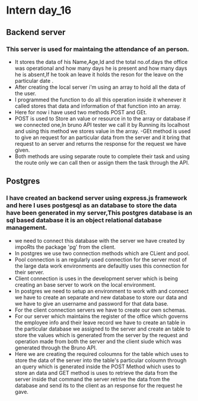 # Intern day_16
## Backend server
### This server is used for maintaing the attendance of an person.
- It stores the data of his Name,Age,Id and the total no.of.days the office was operational and how many days he is present and how many days he is absent,If he took an leave it holds the reson for the leave on the particular date .
- After creating the local server i'm using an array to hold all the data of the user.
- I programmed the function to do all this operation inside it whenever it called stores that data and information of that function into an array.
- Here for now i have used two methods POST and GEt.
- POST is used to Store an value or resource in to the array or database if we connected one,In bruno API tester we call it by Running its localhost and using this method we stores value in the array.
-GEt method is used to give an request for an particular data from the server and it bring that request to an server and returns the response for the request we have given.
- Both methods are using separate route to complete their task and using the route only we can call then or assign them the task through the API.
## Postgres
 ###  I have  created an backend server using express.js framework and here I uses postgesql as an database to store the data have been generated in my server,This postgres database is an sql based database it is an object relational database management.
 - we need to connect this database with the server we have created by impoRts the package 'pg' from the client.
 -  In postgres we use two connection methods which are CLient and pool.
 - Pool connection is an regularly used connection for the server most of the large data work environments are defaultly uses this connection for their server.
 - Client connection is uses in the development server which is being creating an base server to work on the local environment.
 - In postgres we need to setup an environment to work with and connect we have to create an separate and new database to store our data and we have to give an username and password for that data base.
 - For the client connection servers  we have to create our own schemas.
 - For our server which maintains the register of the office which governs the employee info and their leave record we have to create an table in the particular database we assigned to the server and create an table to store the values which is generated from the server by the request and operation made from both the server and the client siude which was generated through the Bruno API.
 - Here we are creating the required coloumns for the table which uses to store the data of the server into the table's particular coloumn  through an query which is generated inside the POST Method which uses to store an data and GET method is uses to retrieve the data from the server inside that command the server retrive the data from the database and send its to the client as an response for the request he gave.

